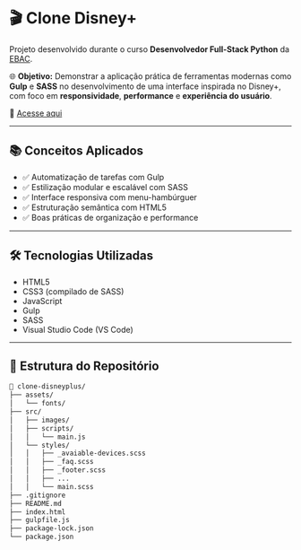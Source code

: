 # 🎬 Clone Disney+

Projeto desenvolvido durante o curso **Desenvolvedor Full-Stack Python** da [EBAC](https://ebaconline.com.br/).

🌐 **Objetivo:** Demonstrar a aplicação prática de ferramentas modernas como **Gulp** e **SASS** no desenvolvimento de uma interface inspirada no Disney+, com foco em **responsividade**, **performance** e **experiência do usuário**.

📎 [Acesse aqui](https://clone-disneyplus-monosodrac.vercel.app/)

---

## 📚 Conceitos Aplicados

- ✅ Automatização de tarefas com Gulp  
- ✅ Estilização modular e escalável com SASS  
- ✅ Interface responsiva com menu-hambúrguer  
- ✅ Estruturação semântica com HTML5  
- ✅ Boas práticas de organização e performance  

---

## 🛠️ Tecnologias Utilizadas

- HTML5  
- CSS3 (compilado de SASS)  
- JavaScript  
- Gulp  
- SASS  
- Visual Studio Code (VS Code)

---

## 📁 Estrutura do Repositório

```bash
📂 clone-disneyplus/
├── assets/
│   └── fonts/
├── src/
│   ├── images/
│   ├── scripts/
│   │   └── main.js
│   └── styles/
│   │   ├── _avaiable-devices.scss
│   │   ├── _faq.scss
│   │   ├── _footer.scss
│   │   ├── ...
│   │   └── main.scss
├── .gitignore
├── README.md
├── index.html
├── gulpfile.js
├── package-lock.json
└── package.json
